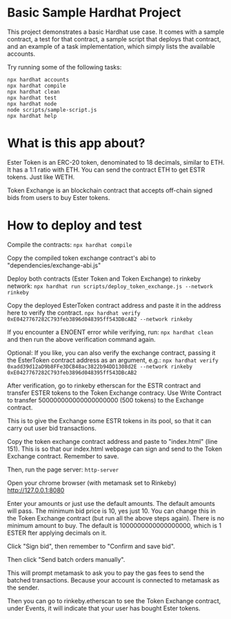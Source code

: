 # Basic Sample Hardhat Project

This project demonstrates a basic Hardhat use case. It comes with a sample contract, a test for that contract, a sample script that deploys that contract, and an example of a task implementation, which simply lists the available accounts.

Try running some of the following tasks:

```shell
npx hardhat accounts
npx hardhat compile
npx hardhat clean
npx hardhat test
npx hardhat node
node scripts/sample-script.js
npx hardhat help
```


# What is this app about?

Ester Token is an ERC-20 token, denominated to 18 decimals, similar to ETH. 
It has a 1:1 ratio with ETH. You can send the contract ETH to get ESTR tokens. Just like WETH.

Token Exchange is an blockchain contract that accepts off-chain signed bids from users to buy Ester tokens.




# How to deploy and test

Compile the contracts: 
`npx hardhat compile`

Copy the compiled token exchange contract's abi to "dependencies/exchange-abi.js"


Deploy both contracts (Ester Token and Token Exchange) to rinkeby network:
`npx hardhat run scripts/deploy_token_exchange.js --network rinkeby`

Copy the deployed EsterToken contract address and paste it in the address here to verify the contract. 
`npx hardhat verify 0xE0427767282C793feb3896d048395ff543DBcAB2 --network rinkeby`

If you encounter a ENOENT error while verifying, run: `npx hardhat clean` and then run the above verification command again.

Optional: If you like, you can also verify the exchange contract, passing it the EsterToken contract address as an argument, e.g.:
`npx hardhat verify 0xadd39d12aD9b8FFe3DCB48ac3822b94DD1308d2E --network rinkeby 0xE0427767282C793feb3896d048395ff543DBcAB2`

After verification, go to rinkeby etherscan for the ESTR contract and transfer ESTER tokens to the Token Exchange contracy.
Use Write Contract to transfer 500000000000000000000 (500 tokens) to the Exchange contract.

This is to give the Exchange some ESTR tokens in its pool, so that it can carry out user bid transactions.

Copy the token exchange contract address and paste to "index.html" (line 151). This is so that our index.html webpage can sign and send to the Token Exchange contract. Remember to save.

Then, run the page server:
`http-server`

Open your chrome browser (with metamask set to Rinkeby) http://127.0.0.1:8080

Enter your amounts or just use the default amounts. The default amounts will pass. 
The minimum bid price is 10, yes just 10. You can change this in the Token Exchange contract (but run all the above steps again).
There is no minimum amount to buy. The default is 1000000000000000000, which is 1 ESTER fter applying decimals on it.

Click "Sign bid", then remember to "Confirm and save bid".

Then click "Send batch orders manually".

This will prompt metamask to ask you to pay the gas fees to send the batched transactions. Because your account is connected to metamask as the sender.

Then you can go to rinkeby.etherscan to see the Token Exchange contract, under Events, it will indicate that your user has bought Ester tokens.


